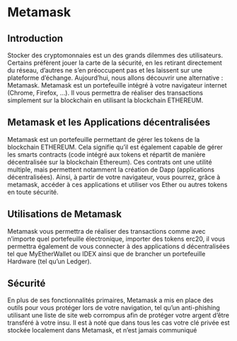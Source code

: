 # Metamask

## **Introduction**

Stocker des cryptomonnaies est un des grands dilemmes des utilisateurs. Certains préfèrent jouer la carte de la sécurité, en les retirant directement du réseau, d’autres ne s’en préoccupent pas et les laissent sur une plateforme d’échange. Aujourd’hui, nous allons découvrir une alternative : Metamask. Metamask est un portefeuille intégré à votre navigateur internet (Chrome, Firefox, …). Il vous permettra de réaliser des transactions simplement sur la blockchain en utilisant la blockchain ETHEREUM.

## **Metamask et les Applications décentralisées**

Metamask est un portefeuille permettant de gérer les tokens de la blockchain ETHEREUM. Cela signifie qu’il est également capable de gérer les smarts contracts (code intégré aux tokens et répartit de manière décentralisée sur la blockchain Ethereum). Ces contrats ont une utilité multiple, mais permettent notamment la création de Dapp (applications décentralisées). Ainsi, à partir de votre navigateur, vous pourrez, grâce à metamask, accéder à ces applications et utiliser vos Ether ou autres tokens en toute sécurité.

## **Utilisations de Metamask**

Metamask vous permettra de réaliser des transactions comme avec n’importe quel portefeuille électronique, importer des tokens erc20, il vous permettra également de vous connecter à des applications d décentralisées tel que MyEtherWallet ou IDEX ainsi que de brancher un portefeuille Hardware (tel qu’un Ledger).

## **Sécurité**

En plus de ses fonctionnalités primaires, Metamask a mis en place des outils pour vous protéger lors de votre navigation, tel qu’un anti-phishing utilisant une liste de site web corrompus afin de protéger votre argent d’être transféré à votre insu. Il est à noté que dans tous les cas votre clé privée est stockée localement dans Metamask, et n’est jamais communiqué
